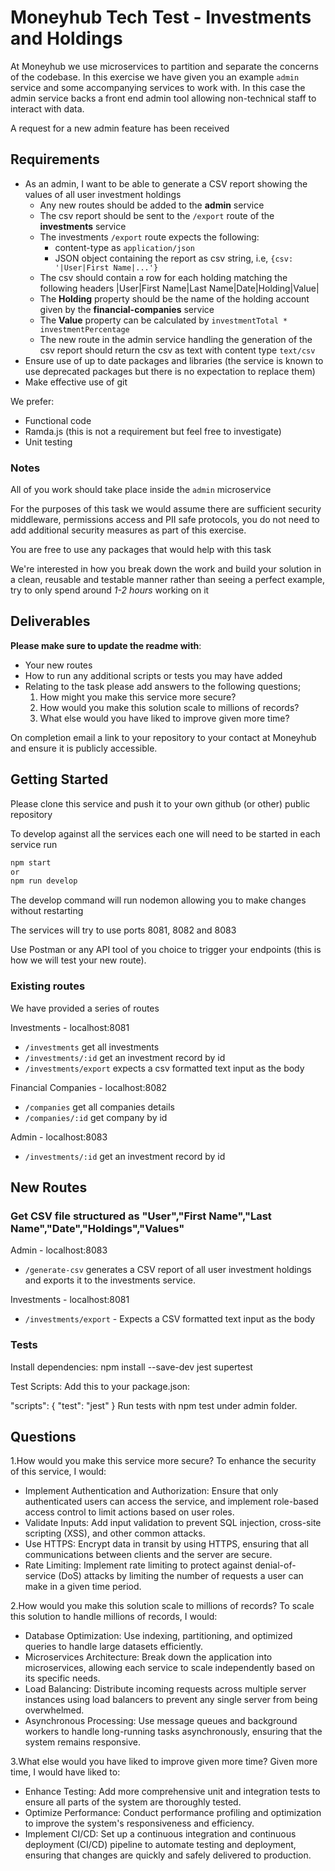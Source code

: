 # Moneyhub Tech Test - Investments and Holdings

At Moneyhub we use microservices to partition and separate the concerns of the codebase. In this exercise we have given you an example `admin` service and some accompanying services to work with. In this case the admin service backs a front end admin tool allowing non-technical staff to interact with data.

A request for a new admin feature has been received

## Requirements

- As an admin, I want to be able to generate a CSV report showing the values of all user investment holdings
    - Any new routes should be added to the **admin** service
    - The csv report should be sent to the `/export` route of the **investments** service
    - The investments `/export` route expects the following:
        - content-type as `application/json`
        - JSON object containing the report as csv string, i.e, `{csv: '|User|First Name|...'}`
    - The csv should contain a row for each holding matching the following headers
    |User|First Name|Last Name|Date|Holding|Value|
    - The **Holding** property should be the name of the holding account given by the **financial-companies** service
    - The **Value** property can be calculated by `investmentTotal * investmentPercentage`
    - The new route in the admin service handling the generation of the csv report should return the csv as text with content type `text/csv`
- Ensure use of up to date packages and libraries (the service is known to use deprecated packages but there is no expectation to replace them)
- Make effective use of git

We prefer:
- Functional code
- Ramda.js (this is not a requirement but feel free to investigate)
- Unit testing

### Notes
All of you work should take place inside the `admin` microservice

For the purposes of this task we would assume there are sufficient security middleware, permissions access and PII safe protocols, you do not need to add additional security measures as part of this exercise.

You are free to use any packages that would help with this task

We're interested in how you break down the work and build your solution in a clean, reusable and testable manner rather than seeing a perfect example, try to only spend around *1-2 hours* working on it

## Deliverables
**Please make sure to update the readme with**:

- Your new routes
- How to run any additional scripts or tests you may have added
- Relating to the task please add answers to the following questions;
    1. How might you make this service more secure?
    2. How would you make this solution scale to millions of records?
    3. What else would you have liked to improve given more time?


On completion email a link to your repository to your contact at Moneyhub and ensure it is publicly accessible.

## Getting Started

Please clone this service and push it to your own github (or other) public repository

To develop against all the services each one will need to be started in each service run

```bash
npm start
or
npm run develop
```

The develop command will run nodemon allowing you to make changes without restarting

The services will try to use ports 8081, 8082 and 8083

Use Postman or any API tool of you choice to trigger your endpoints (this is how we will test your new route).

### Existing routes
We have provided a series of routes

Investments - localhost:8081
- `/investments` get all investments
- `/investments/:id` get an investment record by id
- `/investments/export` expects a csv formatted text input as the body

Financial Companies - localhost:8082
- `/companies` get all companies details
- `/companies/:id` get company by id

Admin - localhost:8083
- `/investments/:id` get an investment record by id

## New Routes

### Get CSV file structured as "User","First Name","Last Name","Date","Holdings","Values"
Admin - localhost:8083
- `/generate-csv` generates a CSV report of all user investment holdings and exports it to the investments service.

Investments - localhost:8081
- `/investments/export` - Expects a CSV formatted text input as the body

### Tests
Install dependencies:
npm install --save-dev jest supertest


Test Scripts:
Add this to your package.json:

"scripts": {
  "test": "jest"
}
Run tests with npm test under admin folder.

## Questions
1.How would you make this service more secure?
To enhance the security of this service, I would:

- Implement Authentication and Authorization: Ensure that only authenticated users can access the service, and implement role-based access control to limit actions based on user roles.
- Validate Inputs: Add input validation to prevent SQL injection, cross-site scripting (XSS), and other common attacks.
- Use HTTPS: Encrypt data in transit by using HTTPS, ensuring that all communications between clients and the server are secure.
- Rate Limiting: Implement rate limiting to protect against denial-of-service (DoS) attacks by limiting the number of requests a user can make in a given time period.

2.How would you make this solution scale to millions of records?
To scale this solution to handle millions of records, I would:

- Database Optimization: Use indexing, partitioning, and optimized queries to handle large datasets efficiently.
- Microservices Architecture: Break down the application into microservices, allowing each service to scale independently based on its specific needs.
- Load Balancing: Distribute incoming requests across multiple server instances using load balancers to prevent any single server from being overwhelmed.
- Asynchronous Processing: Use message queues and background workers to handle long-running tasks asynchronously, ensuring that the system remains responsive.
  
3.What else would you have liked to improve given more time?
Given more time, I would have liked to:

- Enhance Testing: Add more comprehensive unit and integration tests to ensure all parts of the system are thoroughly tested.
- Optimize Performance: Conduct performance profiling and optimization to improve the system's responsiveness and efficiency.
- Implement CI/CD: Set up a continuous integration and continuous deployment (CI/CD) pipeline to automate testing and deployment, ensuring that changes are quickly and safely delivered to production.



